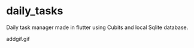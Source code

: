 # daily_tasks
 Daily task manager made in flutter using Cubits and local Sqlite database.

addgif.gif
